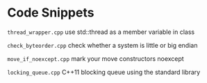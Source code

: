 # Code Snippets

`thread_wrapper.cpp` use std::thread as a member variable in class

`check_byteorder.cpp` check whether a system is little or big endian

`move_if_noexcept.cpp` mark your move constructors noexcept

`locking_queue.cpp` C++11 blocking queue using the standard library